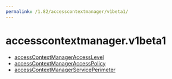 ```yaml
---
permalink: /1.82/accesscontextmanager/v1beta1/
---
```


# accesscontextmanager.v1beta1



* [accessContextManagerAccessLevel](accessContextManagerAccessLevel.md)
* [accessContextManagerAccessPolicy](accessContextManagerAccessPolicy.md)
* [accessContextManagerServicePerimeter](accessContextManagerServicePerimeter.md)